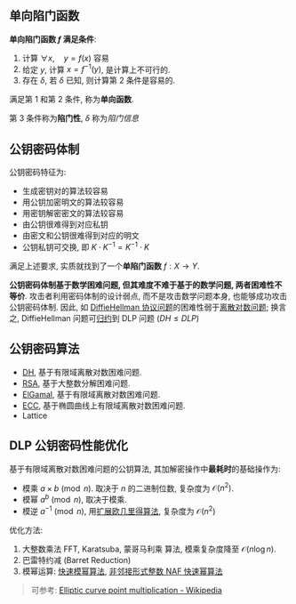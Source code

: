 ## 单向陷门函数

**单向陷门函数 $f$ 满足条件**:  
1. 计算 ${} \forall x,\quad y=f(x) {}$ 容易
2. 给定 $y$, 计算 ${} x=f^{-1}(y)$, 是计算上不可行的.
3. 存在 $\delta$, 若 $\delta$ 已知, 则计算第 $2$ 条件是容易的.

满足第 $1$ 和第 $2$ 条件, 称为**单向函数**.

第 $3$ 条件称为**陷门性**, $\delta$ 称为*陷门信息*

## 公钥密码体制

公钥密码特征为:
- 生成密钥对的算法较容易
- 用公钥加密明文的算法较容易
- 用密钥解密密文的算法较容易
- 由公钥很难得到对应私钥
- 由密文和公钥很难得到对应的明文
- 公钥私钥可交换, 即 $K\cdot K^{-1}=K^{-1}\cdot K$

满足上述要求, 实质就找到了一个**单陷门函数** $f: X\to Y$. 

**公钥密码体制基于数学困难问题, 但其难度不难于基于的数学问题, 两者困难性不等价**. 攻击者利用密码体制的设计弱点, 而不是攻击数学问题本身, 也能够成功攻击公钥密码体制. 因此, 如 [DiffieHellman 协议问题](DiffieHellman.md)的困难性弱于[离散对数问题](/Math/数论/欧拉定理.md); 换言之, DiffieHellman 问题可[归约](../../../Math/计算理论/归约证明.md)到 DLP 问题 ($DH\leq DLP$)

## 公钥密码算法

- [DH](DiffieHellman.md), 基于有限域离散对数困难问题.
- [RSA](RSA/RSA.md), 基于大整数分解困难问题.
- [ElGamal](ElGamal.md), 基于有限域离散对数困难问题.
- [ECC](ECC/ECC.md), 基于椭圆曲线上有限域离散对数困难问题.
- Lattice

## DLP 公钥密码性能优化

基于有限域离散对数困难问题的公钥算法, 其加解密操作中**最耗时**的基础操作为:
- 模乘 $a\times b \pmod{n}$. 取决于 $n$ 的二进制位数, 复杂度为 $\mathcal{O}(n^{2})$.
- 模幂 $a^{b}\pmod{n}$, 取决于模乘.
- 模逆 $a^{-1}\pmod{n}$, 用[扩展欧几里得算法](../../../Math/数论/欧几里得算法.md), 复杂度为 $\mathcal{O}(n^{2})$

优化方法:
1. 大整数乘法 FFT, Karatsuba, 蒙哥马利乘 算法, 模乘复杂度降至 $\mathcal{O}(n\log n)$.
3. 巴雷特约减 (Barret Reduction)
4. 模幂运算: [快速模幂算法](../../../Math/数论/快速模幂算法.md), [非邻接形式整数 NAF 快速幂算法](../../../Math/数论/非邻接形式整数.md)

> 可参考: [Elliptic curve point multiplication - Wikipedia](https://en.wikipedia.org/wiki/Elliptic_curve_point_multiplication#Point_doubling) 
